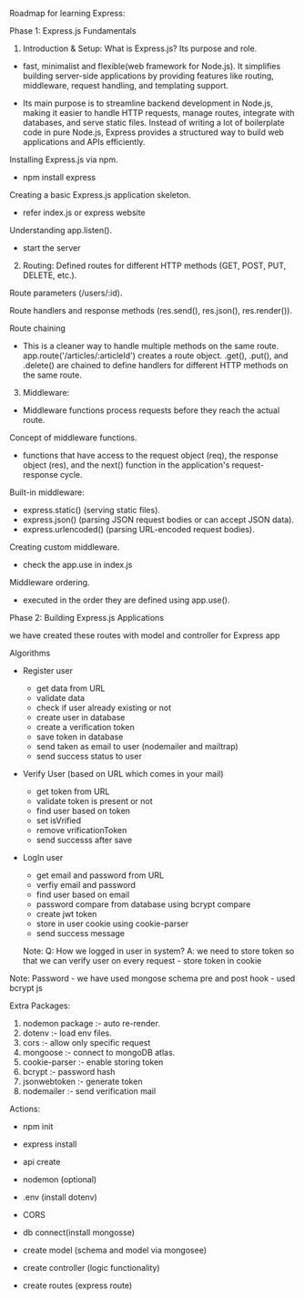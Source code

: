 Roadmap for learning Express:

Phase 1: Express.js Fundamentals

1. Introduction & Setup:
What is Express.js? Its purpose and role.
- fast, minimalist and flexible(web framework for Node.js). 
  It simplifies building server-side applications by providing features like routing, middleware, request handling, and templating support.

- Its main purpose is to streamline backend development in Node.js, making it easier to handle HTTP requests, manage routes, integrate with databases, and serve static files. Instead of writing a lot of boilerplate code in pure Node.js, Express provides a structured way to build web applications and APIs efficiently.

Installing Express.js via npm.
- npm install express

Creating a basic Express.js application skeleton.
- refer index.js or express website

Understanding app.listen().
- start the server



2. Routing:
Defined routes for different HTTP methods (GET, POST, PUT, DELETE, etc.).

Route parameters (/users/:id).

Route handlers and response methods (res.send(), res.json(), res.render()).

Route chaining
- This is a cleaner way to handle multiple methods on the same route.
  app.route('/articles/:articleId') creates a route object.
  .get(), .put(), and .delete() are chained to define handlers for different HTTP methods on the same route.


3. Middleware:
- Middleware functions process requests before they reach the actual route.

Concept of middleware functions.
- functions that have access to the request object (req), the response object (res), and the next() function in the application's request-response cycle.

Built-in middleware:
- express.static() (serving static files).
- express.json() (parsing JSON request bodies or can accept JSON data).
- express.urlencoded() (parsing URL-encoded request bodies).

Creating custom middleware.
- check the app.use in index.js

Middleware ordering.
- executed in the order they are defined using app.use().



Phase 2: Building Express.js Applications

we have created these routes with model and controller for Express app

Algorithms
- Register user
    - get data from URL
    - validate data
    - check if user already existing or not
    - create user in database
    - create a verification token
    - save token in database
    - send taken as email to user (nodemailer and mailtrap)
    - send success status to user

- Verify User (based on URL which comes in your mail)
    - get token from URL
    - validate token is present or not
    - find user based on token
    - set isVrified
    - remove vrificationToken
    - send successs after save

- LogIn user
    - get email and password from URL
    - verfiy email and password
    - find user based on email
    - password compare from database using bcrypt compare
    - create jwt token
    - store in user cookie using cookie-parser
    - send success message

    Note: 
    Q: How we logged in user in system?
    A: we need to store token so that we can verify user on every request
      - store token in cookie


Note: 
  Password
    - we have used mongose schema pre and post hook
    - used bcrypt js




Extra Packages:
1. nodemon package :- auto re-render.
2. dotenv :- load env files.
3. cors :- allow only specific request
4. mongoose :- connect to mongoDB atlas.
5. cookie-parser :- enable storing token
6. bcrypt :- password hash
7. jsonwebtoken :- generate token
8. nodemailer :- send verification mail



Actions:
- npm init
- express install
- api create
- nodemon (optional)
- .env (install dotenv)
- CORS
- db connect(install mongosse)

- create model (schema and model via mongosee)
- create controller (logic functionality)
- create routes (express route)

